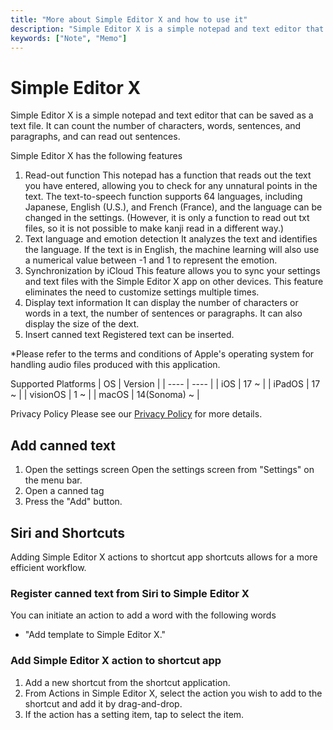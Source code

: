 ```yaml
---
title: "More about Simple Editor X and how to use it"
description: "Simple Editor X is a simple notepad and text editor that can be saved as a text file. It can count the number of characters, words, sentences, and paragraphs, and can read sentences out loud."
keywords: ["Note", "Memo"]
---
```


# Simple Editor X
Simple Editor X is a simple notepad and text editor that can be saved as a text file. It can count the number of characters, words, sentences, and paragraphs, and can read out sentences.

Simple Editor X has the following features
1. Read-out function
This notepad has a function that reads out the text you have entered, allowing you to check for any unnatural points in the text. The text-to-speech function supports 64 languages, including Japanese, English (U.S.), and French (France), and the language can be changed in the settings.
(However, it is only a function to read out txt files, so it is not possible to make kanji read in a different way.)
2. Text language and emotion detection
It analyzes the text and identifies the language. If the text is in English, the machine learning will also use a numerical value between -1 and 1 to represent the emotion.
3. Synchronization by iCloud
This feature allows you to sync your settings and text files with the Simple Editor X app on other devices. This feature eliminates the need to customize settings multiple times.
4. Display text information
It can display the number of characters or words in a text, the number of sentences or paragraphs. It can also display the size of the dext.
5. Insert canned text
Registered text can be inserted.

*Please refer to the terms and conditions of Apple's operating system for handling audio files produced with this application.

Supported Platforms
| OS | Version |
| ---- | ---- |
| iOS | 17 ~ |
| iPadOS | 17 ~ |
| visionOS | 1 ~ |
| macOS | 14(Sonoma) ~ |

Privacy Policy
Please see our [Privacy Policy](/en/privacy) for more details.

## Add canned text
1. Open the settings screen
Open the settings screen from "Settings" on the menu bar.
2. Open a canned tag
3. Press the "Add" button.

## Siri and Shortcuts
Adding Simple Editor X actions to shortcut app shortcuts allows for a more efficient workflow.
### Register canned text from Siri to Simple Editor X
You can initiate an action to add a word with the following words
- "Add template to Simple Editor X."
### Add Simple Editor X action to shortcut app
1. Add a new shortcut from the shortcut application.
2. From Actions in Simple Editor X, select the action you wish to add to the shortcut and add it by drag-and-drop.
3. If the action has a setting item, tap to select the item.